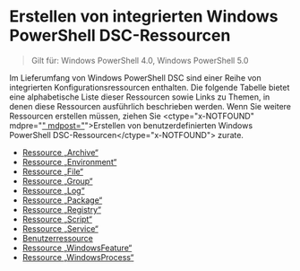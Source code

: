 # Erstellen von integrierten Windows PowerShell DSC-Ressourcen

> Gilt für: Windows PowerShell 4.0, Windows PowerShell 5.0

Im Lieferumfang von Windows PowerShell DSC sind einer Reihe von integrierten Konfigurationsressourcen enthalten. Die folgende Tabelle bietet eine alphabetische Liste dieser Ressourcen sowie Links zu Themen, in denen diese Ressourcen ausführlich beschrieben werden. Wenn Sie weitere Ressourcen erstellen müssen, ziehen Sie <ctype="x-NOTFOUND" mdpre="[" mdpost="](authoringResource.md)">Erstellen von benutzerdefinierten Windows PowerShell DSC-Ressourcen</ctype="x-NOTFOUND"> zurate.

* [Ressource „Archive“](archiveResource.md)
* [Ressource „Environment“](environmentResource.md)
* [Ressource „File“](fileResource.md)
* [Ressource „Group“](groupResource.md)
* [Ressource „Log“](logResource.md)
* [Ressource „Package“](PackageResource.md)
* [Ressource „Registry“](registryResource.md)
* [Ressource „Script“](scriptResource.md)
* [Ressource „Service“](serviceResource.md)
* [Benutzerressource](userResource.md)
* [Ressource „WindowsFeature“](windowsFeatureResource.md)
* [Ressource „WindowsProcess“](windowsProcessResource.md)


<!--HONumber=Mar16_HO3-->


